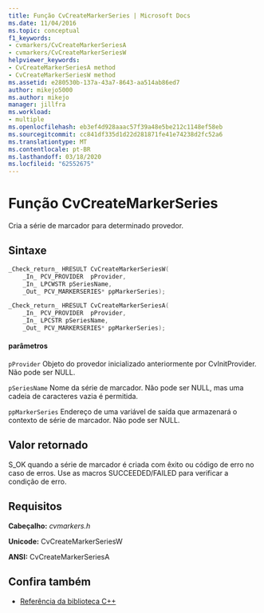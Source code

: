 ```yaml
---
title: Função CvCreateMarkerSeries | Microsoft Docs
ms.date: 11/04/2016
ms.topic: conceptual
f1_keywords:
- cvmarkers/CvCreateMarkerSeriesA
- cvmarkers/CvCreateMarkerSeriesW
helpviewer_keywords:
- CvCreateMarkerSeriesA method
- CvCreateMarkerSeriesW method
ms.assetid: e280530b-137a-43a7-8643-aa514ab86ed7
author: mikejo5000
ms.author: mikejo
manager: jillfra
ms.workload:
- multiple
ms.openlocfilehash: eb3ef4d928aaac57f39a48e5be212c1148ef58eb
ms.sourcegitcommit: cc841df335d1d22d281871fe41e74238d2fc52a6
ms.translationtype: MT
ms.contentlocale: pt-BR
ms.lasthandoff: 03/18/2020
ms.locfileid: "62552675"
---
```

# <a name="cvcreatemarkerseries-function"></a>Função CvCreateMarkerSeries
Cria a série de marcador para determinado provedor.

## <a name="syntax"></a>Sintaxe

```C
_Check_return_ HRESULT CvCreateMarkerSeriesW(
    _In_ PCV_PROVIDER  pProvider,
    _In_ LPCWSTR pSeriesName,
    _Out_ PCV_MARKERSERIES* ppMarkerSeries);

_Check_return_ HRESULT CvCreateMarkerSeriesA(
    _In_ PCV_PROVIDER  pProvider,
    _In_ LPCSTR pSeriesName,
    _Out_ PCV_MARKERSERIES* ppMarkerSeries);
```

#### <a name="parameters"></a>parâmetros
 `pProvider` Objeto do provedor inicializado anteriormente por CvInitProvider. Não pode ser NULL.

 `pSeriesName` Nome da série de marcador. Não pode ser NULL, mas uma cadeia de caracteres vazia é permitida.

 `ppMarkerSeries` Endereço de uma variável de saída que armazenará o contexto de série de marcador. Não pode ser NULL.

## <a name="return-value"></a>Valor retornado
 S_OK quando a série de marcador é criada com êxito ou código de erro no caso de erros. Use as macros SUCCEEDED/FAILED para verificar a condição de erro.

## <a name="requirements"></a>Requisitos
 **Cabeçalho:** *cvmarkers.h*

 **Unicode:** CvCreateMarkerSeriesW

 **ANSI:** CvCreateMarkerSeriesA

## <a name="see-also"></a>Confira também
- [Referência da biblioteca C++](../profiling/cpp-library-reference.md)